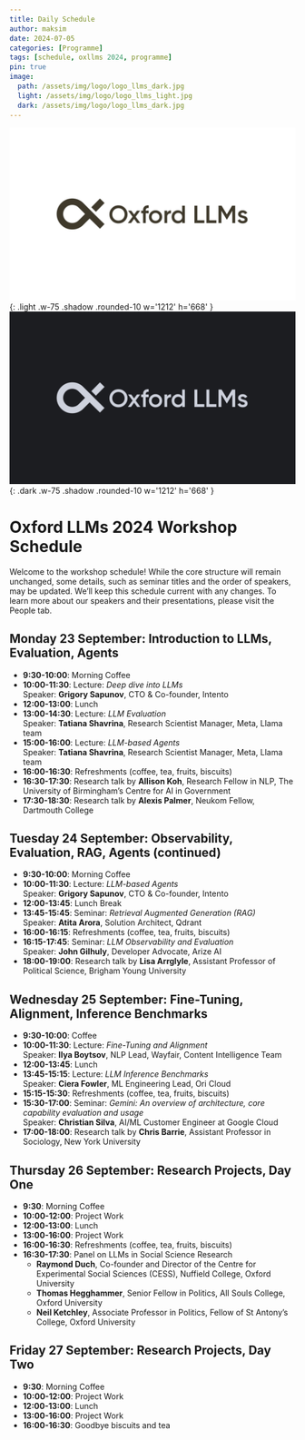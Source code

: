 ```yaml
---
title: Daily Schedule
author: maksim
date: 2024-07-05
categories: [Programme]
tags: [schedule, oxllms 2024, programme]
pin: true
image:
  path: /assets/img/logo/logo_llms_dark.jpg
  light: /assets/img/logo/logo_llms_light.jpg
  dark: /assets/img/logo/logo_llms_dark.jpg
---
```


![light mode only](/assets/img/logo/logo_llms_light.jpg){: .light .w-75 .shadow .rounded-10 w='1212' h='668' }
![dark mode only](/assets/img/logo/logo_llms_dark.jpg){: .dark .w-75 .shadow .rounded-10 w='1212' h='668' }

# Oxford LLMs 2024 Workshop Schedule

Welcome to the workshop schedule! While the core structure will remain unchanged, some details, such as seminar titles and the order of speakers, may be updated. We’ll keep this schedule current with any changes. To learn more about our speakers and their presentations, please visit the People tab.

## **Monday 23 September: Introduction to LLMs, Evaluation, Agents**

- **9:30-10:00**: Morning Coffee
- **10:00-11:30**: Lecture: *Deep dive into LLMs*  
  Speaker: **Grigory Sapunov**, CTO & Co-founder, Intento
- **12:00-13:00**: Lunch
- **13:00-14:30**: Lecture: *LLM Evaluation*  
  Speaker: **Tatiana Shavrina**, Research Scientist Manager, Meta, Llama team
- **15:00-16:00**: Lecture: *LLM-based Agents*  
  Speaker: **Tatiana Shavrina**, Research Scientist Manager, Meta, Llama team
- **16:00-16:30**: Refreshments (coffee, tea, fruits, biscuits)
- **16:30-17:30**: Research talk by **Allison Koh**, Research Fellow in NLP, The University of Birmingham’s Centre for AI in Government
- **17:30-18:30**: Research talk by **Alexis Palmer**, Neukom Fellow, Dartmouth College

## **Tuesday 24 September: Observability, Evaluation, RAG, Agents (continued)**

- **9:30-10:00**: Morning Coffee
- **10:00-11:30**: Lecture: *LLM-based Agents*  
  Speaker: **Grigory Sapunov**, CTO & Co-founder, Intento
- **12:00-13:45**: Lunch Break
- **13:45-15:45**: Seminar: *Retrieval Augmented Generation (RAG)*  
  Speaker: **Atita Arora**, Solution Architect, Qdrant
- **16:00-16:15**: Refreshments (coffee, tea, fruits, biscuits)
- **16:15-17:45**: Seminar: *LLM Observability and Evaluation*  
  Speaker: **John Gilhuly**, Developer Advocate, Arize AI
- **18:00-19:00**:  Research talk by **Lisa Arrglyle**, Assistant Professor of Political Science, Brigham Young University

## **Wednesday 25 September: Fine-Tuning, Alignment, Inference Benchmarks**

- **9:30-10:00**: Coffee
- **10:00-11:30**: Lecture: *Fine-Tuning and Alignment*  
  Speaker: **Ilya Boytsov**, NLP Lead, Wayfair, Content Intelligence Team
- **12:00-13:45**: Lunch
- **13:45-15:15**: Lecture: *LLM Inference Benchmarks*  
  Speaker: **Ciera Fowler**, ML Engineering Lead, Ori Cloud
- **15:15-15:30**: Refreshments (coffee, tea, fruits, biscuits)
- **15:30-17:00**: Seminar: *Gemini: An overview of architecture, core capability evaluation and usage*  
  Speaker: **Christian Silva**,  AI/ML Customer Engineer at Google Cloud
- **17:00-18:00**:  Research talk by **Chris Barrie**, Assistant Professor in Sociology, New York University

## **Thursday 26 September: Research Projects, Day One**

- **9:30**: Morning Coffee
- **10:00-12:00**: Project Work
- **12:00-13:00**: Lunch
- **13:00-16:00**: Project Work
- **16:00-16:30**: Refreshments (coffee, tea, fruits, biscuits)
- **16:30-17:30**: Panel on LLMs in Social Science Research
	- **Raymond Duch**, Co-founder and Director of the Centre for Experimental Social Sciences (CESS), Nuffield College, Oxford University
	- **Thomas Hegghammer**, Senior Fellow in Politics, All Souls College, Oxford University
	- **Neil Ketchley**, Associate Professor in Politics, Fellow of St Antony’s College, Oxford University


## **Friday 27 September: Research Projects, Day Two**

- **9:30**: Morning Coffee
- **10:00-12:00**: Project Work
- **12:00-13:00**: Lunch
- **13:00-16:00**: Project Work
- **16:00-16:30**: Goodbye biscuits and tea



